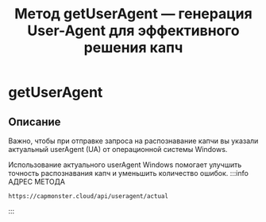 ﻿---
sidebar_position: 4
sidebar_label: getUserAgent 
title: "Метод getUserAgent — генерация User-Agent для эффективного решения капч"
description: "Узнайте, как получить User-Agent для работы с капчами через API Capmonster Cloud. Метод getUserAgent: описание, примеры запросов и ответов."
---

# getUserAgent

## Описание

Важно, чтобы при отправке запроса на распознавание капчи вы указали актуальный userAgent (UA) от операционной системы Windows. 

Использование актуального userAgent Windows помогает улучшить точность распознавания капч и уменьшить количество ошибок.
:::info АДРЕС МЕТОДА
```http
https://capmonster.cloud/api/useragent/actual
```
:::
